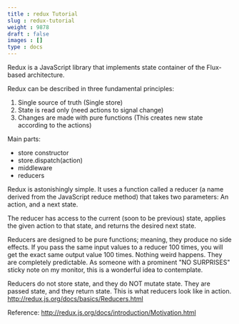 ```yaml
---
title : redux Tutorial
slug : redux-tutorial
weight : 9878
draft : false
images : []
type : docs
---
```


Redux is a JavaScript library that implements state container of the Flux-based architecture.

Redux can be described in three fundamental principles:

 1. Single source of truth (Single store)
 2. State is read only (need actions to signal change)
 3. Changes are made with pure functions (This creates new state according to the actions)

Main parts:

- store constructor
- store.dispatch(action)
- middleware
- reducers

Redux is astonishingly simple. It uses a function called a reducer (a name derived from the JavaScript reduce method) that takes two parameters: An action, and a next state.

The reducer has access to the current (soon to be previous) state, applies the given action to that state, and returns the desired next state.

Reducers are designed to be pure functions; meaning, they produce no side effects. If you pass the same input values to a reducer 100 times, you will get the exact same output value 100 times. Nothing weird happens. They are completely predictable. As someone with a prominent "NO SURPRISES" sticky note on my monitor, this is a wonderful idea to contemplate.

Reducers do not store state, and they do NOT mutate state. They are passed state, and they return state. This is what reducers look like in action. http://redux.js.org/docs/basics/Reducers.html

Reference: http://redux.js.org/docs/introduction/Motivation.html


